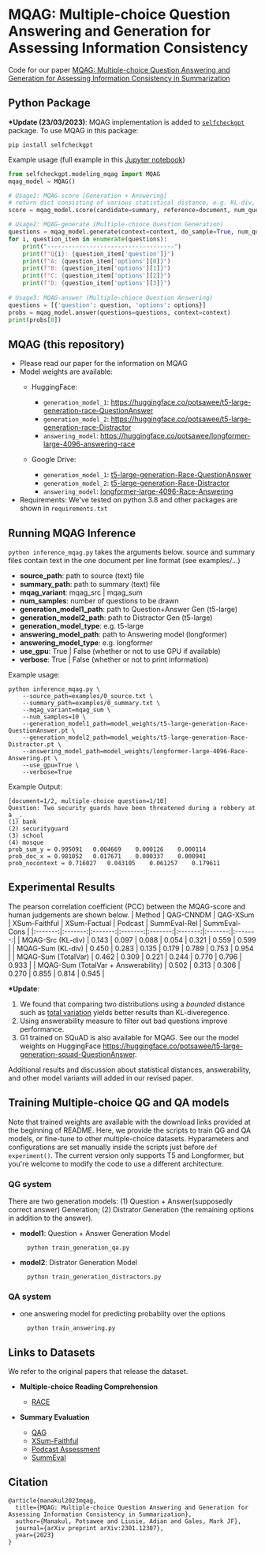 MQAG: Multiple-choice Question Answering and Generation for Assessing Information Consistency
============================================================
Code for our paper [MQAG: Multiple-choice Question Answering and Generation for Assessing Information Consistency in Summarization](https://arxiv.org/abs/2301.12307)

Python Package
------------------------------------------------------------
**\*Update (23/03/2023)**: MQAG implementation is added to [`selfcheckgpt`](https://pypi.org/project/selfcheckgpt/) package. To use MQAG in this package:

```
pip install selfcheckgpt
```

Example usage (full example in this [Jupyter notebook](https://github.com/potsawee/selfcheckgpt/blob/main/demo/MQAG_demo1.ipynb))

```python
from selfcheckgpt.modeling_mqag import MQAG
mqag_model = MQAG()

# Usage1: MQAG-score [Generation + Answering]
# return dict consisting of various statistical distance, e.g. KL-div, Counting, Hellinger Distance, Total Variation
score = mqag_model.score(candidate=summary, reference=document, num_questions=5, verbose=True)

# Usage2: MQAG-generate (Multiple-chioce Question Generation)
questions = mqag_model.generate(context=context, do_sample=True, num_questions=3)
for i, question_item in enumerate(questions):
    print("------------------------------------")
    print(f"Q{i}: {question_item['question']}")
    print(f"A: {question_item['options'][0]}")
    print(f"B: {question_item['options'][1]}")
    print(f"C: {question_item['options'][2]}")
    print(f"D: {question_item['options'][3]}")
    
# Usage3: MQAG-answer (Multiple-chioce Question Answering)
questions = [{'question': question, 'options': options}]
probs = mqag_model.answer(questions=questions, context=context)
print(probs[0])
```

MQAG (this repository)
------------------------------------------------------------
- Please read our paper for the information on MQAG
- Model weights are available:
	- HuggingFace:
		- ```generation_model_1```: https://huggingface.co/potsawee/t5-large-generation-race-QuestionAnswer
		- ```generation_model_2```: https://huggingface.co/potsawee/t5-large-generation-race-Distractor
		- ```answering_model```: https://huggingface.co/potsawee/longformer-large-4096-answering-race

	- Google Drive:
		- ```generation_model_1```: [t5-large-generation-Race-QuestionAnswer](https://drive.google.com/file/d/1FSnwgqSFZ6wcVco78DO_aXj5D0b0LK1e/view?usp=share_link)
		- ```generation_model_2```: [t5-large-generation-Race-Distractor](https://drive.google.com/file/d/1zFcps700Vhjzt8m8jxhq6XRVQUVk95pw/view?usp=share_link)
		- ```answering_model```: [longformer-large-4096-Race-Answering](https://drive.google.com/file/d/1bToo1l6zd934uLhsvLY5Am0dFaKDS-Ph/view?usp=share_link)
- Requirements: We've tested on python 3.8 and other packages are shown in ```requirements.txt```

Running MQAG Inference
------------------------------------------------------------
```python inference_mqag.py``` takes the arguments below. source and summary files contain text in the one document per line format (see examples/...)

- **source\_path**: path to source (text) file
- **summary\_path**: path to summary (text) file
- **mqag\_variant**: mqag_src | mqag_sum
- **num\_samples**: number of questions to be drawn
- **generation\_model1\_path**: path to Question+Answer Gen (t5-large)
- **generation\_model2\_path**: path to Distractor Gen (t5-large)
- **generation\_model\_type**: e.g. t5-large
- **answering\_model\_path**: path to Answering model (longformer)
- **answering\_model\_type**: e.g. longformer
- **use\_gpu**: True | False (whether or not to use GPU if available)
- **verbose**: True | False (whether or not to print information)

Example usage:

	python inference_mqag.py \
	    --source_path=examples/0_source.txt \
	    --summary_path=examples/0_summary.txt \
	    --mqag_variant=mqag_sum \
	    --num_samples=10 \
	    --generation_model1_path=model_weights/t5-large-generation-Race-QuestionAnswer.pt \
	    --generation_model2_path=model_weights/t5-large-generation-Race-Distractor.pt \
	    --answering_model_path=model_weights/longformer-large-4096-Race-Answering.pt \
	    --use_gpu=True \
	    --verbose=True

Example Output:

	[document=1/2, multiple-choice question=1/10]
	Question: Two security guards have been threatened during a robbery at a _.
	(1) bank
	(2) securityguard
	(3) school
	(4) mosque
	prob_sum_y = 0.995091	0.004669	0.000126	0.000114
	prob_doc_x = 0.981052	0.017671	0.000337	0.000941
	prob_nocontext = 0.716027	0.043105	0.061257	0.179611

Experimental Results
------------------------------------------------------------
The pearson correlation coefficient (PCC) between the MQAG-score and human judgements are shown below.
|   Method  | QAG-CNNDM | QAG-XSum | XSum-Faithful | XSum-Factual | Podcast | SummEval-Rel | SummEval-Cons |
|:-------:|:-------:|:-------:|:-------:|:-------:|:-------:|:-------:|:-------:|
| MQAG-Src (KL-div) | 0.143 | 0.097  | 0.088 | 0.054 | 0.321 | 0.559 | 0.599 |
| MQAG-Sum (KL-div) | 0.450 | 0.283  | 0.135 | 0.179 | 0.789 | 0.753 | 0.954 |
| MQAG-Sum (TotalVar) | 0.462 | 0.309  | 0.221 | 0.244 | 0.770 | 0.796 | 0.933 |
| MQAG-Sum (TotalVar + Answerability) | 0.502 | 0.313  | 0.306 | 0.270 | 0.855 | 0.814 | 0.945 |

**\*Update**: 

1. We found that comparing two distributions using a *bounded* distance such as [total variation](https://en.wikipedia.org/wiki/Total_variation_distance_of_probability_measures) yields better results than KL-diveregence.
2. Using answerability measure to filter out bad questions improve performance.
3. G1 trained on SQuAD is also available for MQAG. See our the model weights on HuggingFace https://huggingface.co/potsawee/t5-large-generation-squad-QuestionAnswer.

Additional results and discussion about statistical distances, answerability, and other model variants will added in our revised paper.

Training Multiple-choice QG and QA models
------------------------------------------------------------
Note that trained weights are available with the download links provided at the beginning of README. Here, we provide the scripts to train QG and QA models, or fine-tune to other multiple-choice datasets. Hyparameters and configurations are set manually inside the scripts just before ```def experiment()```. The current version only supports T5 and Longformer, but you're welcome to modify the code to use a different architecture.

### QG system
There are two generation models: (1) Question + Answer(supposedly correct answer) Generation; (2) Distrator Generation (the remaining options in addition to the answer).

- **model1**: Question + Answer Generation Model

		python train_generation_qa.py

- **model2**: Distrator Generation Model

		python train_generation_distractors.py

### QA system

- one answering model for predicting probablity over the options

		python train_answering.py


Links to Datasets
------------------------------------------------------------
We refer to the original papers that release the dataset.

- **Multiple-choice Reading Comprehension**
	- [RACE](https://www.cs.cmu.edu/~glai1/data/race/)

- **Summary Evaluation**
	- [QAG](https://github.com/W4ngatang/qags)
	- [XSum-Faithful](https://github.com/google-research-datasets/xsum_hallucination_annotations)
	- [Podcast Assessment](https://github.com/potsawee/podcast_summary_assessment)
	- [SummEval](https://github.com/Yale-LILY/SummEval)

Citation
-----------------------------------------

	@article{manakul2023mqag,
	  title={MQAG: Multiple-choice Question Answering and Generation for Assessing Information Consistency in Summarization},
	  author={Manakul, Potsawee and Liusie, Adian and Gales, Mark JF},
	  journal={arXiv preprint arXiv:2301.12307},
	  year={2023}
	}
